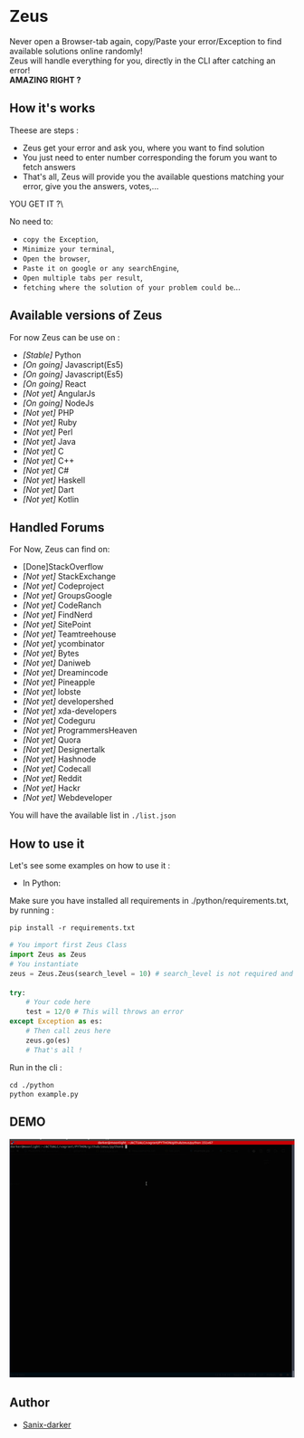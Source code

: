 
<img scr="logo.png" />

# Zeus

Never open a Browser-tab again, copy/Paste your error/Exception to find available solutions online randomly!\
Zeus will handle everything for you, directly in the CLI after catching an error!\
**AMAZING RIGHT ?**

## How it's works

Theese are steps :

- Zeus get your error and ask you, where you want to find solution
- You just need to enter number corresponding the forum you want to fetch answers
- That's all, Zeus will provide you the available questions matching your error, give you the answers, votes,...

YOU GET IT ?\

No need to:

- `copy the Exception`, 
- `Minimize your terminal`, 
- `Open the browser`, 
- `Paste it on google or any searchEngine`, 
- `Open multiple tabs per result`, 
- `fetching where the solution of your problem could be`...

## Available versions of Zeus

For now Zeus can be use on :

- *[Stable]* Python
- *[On going]* Javascript(Es5)
- *[On going]* Javascript(Es5)
- *[On going]* React
- *[Not yet]* AngularJs
- *[On going]* NodeJs
- *[Not yet]* PHP
- *[Not yet]* Ruby
- *[Not yet]* Perl
- *[Not yet]* Java
- *[Not yet]* C
- *[Not yet]* C++
- *[Not yet]* C#
- *[Not yet]* Haskell
- *[Not yet]* Dart
- *[Not yet]* Kotlin

## Handled Forums

For Now, Zeus can find on:

- [Done]StackOverflow
- *[Not yet]* StackExchange
- *[Not yet]* Codeproject
- *[Not yet]* GroupsGoogle
- *[Not yet]* CodeRanch
- *[Not yet]* FindNerd
- *[Not yet]* SitePoint
- *[Not yet]* Teamtreehouse
- *[Not yet]* ycombinator
- *[Not yet]* Bytes
- *[Not yet]* Daniweb
- *[Not yet]* Dreamincode
- *[Not yet]* Pineapple
- *[Not yet]* lobste
- *[Not yet]* developershed
- *[Not yet]* xda-developers
- *[Not yet]* Codeguru
- *[Not yet]* ProgrammersHeaven
- *[Not yet]* Quora
- *[Not yet]* Designertalk
- *[Not yet]* Hashnode
- *[Not yet]* Codecall
- *[Not yet]* Reddit
- *[Not yet]* Hackr
- *[Not yet]* Webdeveloper

You will have the available list in `./list.json`

## How to use it

Let's see some examples on how to use it :

- In Python:

Make sure you have installed all requirements in ./python/requirements.txt, by running :
```shell
pip install -r requirements.txt
```

```python
# You import first Zeus Class
import Zeus as Zeus
# You instantiate
zeus = Zeus.Zeus(search_level = 10) # search_level is not required and as default it's 0

try:
    # Your code here
    test = 12/0 # This will throws an error
except Exception as es:
    # Then call zeus here
    zeus.go(es)
    # That's all !
```

Run in the cli :
```shell
cd ./python
python example.py
```

## DEMO

<img src="./demo.gif" />

## Author

- [Sanix-darker](https://github.com/sanix-darker)